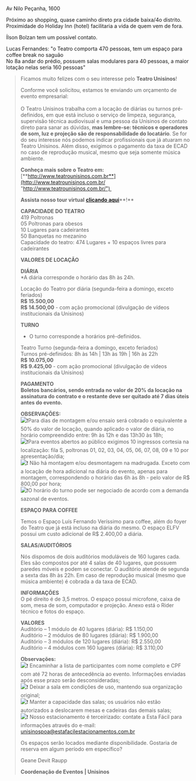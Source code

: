 Av Nilo Peçanha, 1600 

Próximo ao shopping, quase caminho direto pra cidade baixa/4o distrito. Proximidade do Holiday Inn (hotel) facilitaria a vida de quem vem de fora. 

Ílson Bolzan tem um possível contato.

Lucas Fernandes: "o Teatro comporta 470 pessoas, tem um espaço para coffee break no saguão  
No 8a andar do prédio, possuem salas modulares para 40 pessoas, a maior lotação nelas seria 160 pessoas"

> Ficamos muito felizes com o seu interesse pelo **Teatro Unisinos**!  
>
> Conforme você solicitou, estamos te enviando um orçamento de evento empresarial:  
>   
> O Teatro Unisinos trabalha com a locação de diárias ou turnos pré-definidos, em que está incluso o serviço de limpeza, segurança, supervisão técnica audiovisual e uma pessoa da Unisinos de contato direto para sanar as dúvidas, **mas lembre-se: técnicos e operadores de som, luz e projeção são de responsabilidade do locatário**. Se for do seu interesse nós podemos indicar profissionais que já atuaram no Teatro Unisinos. Além disso, exigimos o pagamento da taxa de ECAD no caso de reprodução musical, mesmo que seja somente música ambiente.
> 
> **Conheça mais sobre o Teatro em:** [**http://www.teatrounisinos.com.br**](http://www.teatrounisinos.com.br/ "http://www.teatrounisinos.com.br/")   
>
> **Assista nosso tour virtual** [**clicando aqui**](https://www.youtube.com/watch?v=GhmXXbznDHw "https://www.youtube.com/watch?v=GhmXXbznDHw")**!**   
>
> **CAPACIDADE DO TEATRO**   
> 419 Poltronas  
> 05 Poltronas para obesos  
> 10 Lugares para cadeirantes  
> 50 Banquetas no mezanino  
> Capacidade do teatro: 474 Lugares + 10 espaços livres para cadeirantes  
> 
> **VALORES DE LOCAÇÃO**   
> 
> **DIÁRIA**   
> *A diária corresponde o horário das 8h às 24h.  
> 
> Locação do Teatro por diária (segunda-feira a domingo, exceto feriados)   
> **R$ 15.500,00**   
> **R$ 14.500,00** - com ação promocional (divulgação de vídeos institucionais da Unisinos)  
> 
> **TURNO**   
> * O turno corresponde a horários pré-definidos.  
> 
> Teatro Turno (segunda-feira a domingo, exceto feriados)   
> Turnos pré-definidos: 8h às 14h | 13h às 19h | 16h às 22h  
> **R$ 10.075,00**   
> **R$ 9.425,00** - com ação promocional (divulgação de vídeos institucionais da Unisinos)  
> 
> **PAGAMENTO**    
> **Boletos bancários, sendo entrada no valor de 20% da locação na assinatura do contrato e o restante deve ser quitado até 7 dias úteis antes do evento.**   
> 
> **OBSERVAÇÕES:**   
> ![❗](https://web.telegram.org/a/img-apple-64/2757.png)Para dias de montagem e/ou ensaio será cobrado o equivalente a 50% do valor de locação, quando aplicado o valor de diária, no horário compreendido entre: 9h às 12h e das 13h30 às 18h;  
> ![❗](https://web.telegram.org/a/img-apple-64/2757.png)Para eventos abertos ao público exigimos 10 ingressos cortesia na localização: fila S, poltronas 01, 02, 03, 04, 05, 06, 07, 08, 09 e 10 por apresentação/dia;  
> ![❗](https://web.telegram.org/a/img-apple-64/2757.png) Não há montagem e/ou desmontagem na madrugada. Exceto com a locação de hora adicional na diária do evento, apenas para montagem, correspondendo o horário das 6h às 8h - pelo valor de R$ 800,00 por hora;  
> ![❗](https://web.telegram.org/a/img-apple-64/2757.png)O horário do turno pode ser negociado de acordo com a demanda sazonal de eventos.  
> 
> **ESPAÇO PARA COFFEE**  
> 
> Temos o Espaço Luís Fernando Veríssimo para coffee, além do foyer do Teatro que já está incluso na diária do mesmo. O espaço ELFV possui um custo adicional de R$ 2.400,00 a diária.  
> 
> **SALAS/AUDITÓRIOS**  
> 
> Nós dispomos de dois auditórios moduláveis de 160 lugares cada. Eles são compostos por até 4 salas de 40 lugares, que possuem paredes móveis e podem se conectar. O auditório atende de segunda a sexta das 8h às 22h. Em caso de reprodução musical (mesmo que música ambiente) é cobrada a da taxa de ECAD.  
> 
> **INFORMAÇÕES**    
> O pé direito é de 3,5 metros. O espaço possui microfone, caixa de som, mesa de som, computador e projeção. Anexo está o Rider técnico e fotos do espaço.  
> 
> **VALORES**   
> Auditório – 1 módulo de 40 lugares (diária): R$ 1.150,00  
> Auditório – 2 módulos de 80 lugares (diária): R$ 1.900,00  
> Auditório – 3 módulos de 120 lugares (diária): R$ 2.550,00  
> Auditório – 4 módulos com 160 lugares (diária): R$ 3.110,00  
> 
> **Observações:**  
> ![❗](https://web.telegram.org/a/img-apple-64/2757.png) Encaminhar a lista de participantes com nome completo e CPF com até 72 horas de antecedência ao evento. Informações enviadas após esse prazo serão desconsideradas;  
> ![❗](https://web.telegram.org/a/img-apple-64/2757.png) Deixar a sala em condições de uso, mantendo sua organização original;  
> ![❗](https://web.telegram.org/a/img-apple-64/2757.png) Manter a capacidade das salas; os usuários não estão autorizados a deslocarem mesas e cadeiras das demais salas;  
> ![❗](https://web.telegram.org/a/img-apple-64/2757.png) Nosso estacionamento é terceirizado: contate a Esta Fácil para informações através do e-mail: [unisinospoa@estafacilestacionamentos.com.br](mailto:unisinospoa@estafacilestacionamentos.com.br)   
> 
> Os espaços serão locados mediante disponibilidade. Gostaria de reserva em algum período em específico?  
> 
> Geane Devit Raupp  
> 
> **Coordenação de Eventos | Unisinos**  
